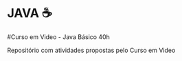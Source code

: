# JAVA ☕

#Curso em Video - Java Básico 40h

Repositório com atividades propostas pelo Curso em Video
